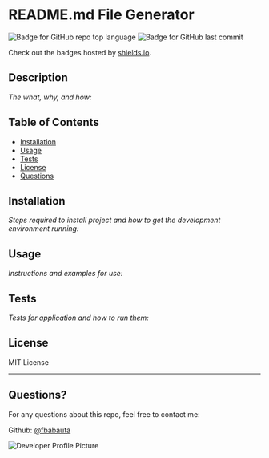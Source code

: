 # README.md File Generator

  ![Badge for GitHub repo top language](https://img.shields.io/github/languages/top/fbabauta/good-readme-generator?style=flat&logo=appveyor) ![Badge for GitHub last commit](https://img.shields.io/github/last-commit/fbabauta/good-readme-generator?style=flat&logo=appveyor)
  
  Check out the badges hosted by [shields.io](https://shields.io/).
## Description

*The what, why, and how:*

## Table of Contents

  * [Installation](#installation)
  * [Usage](#usage)
  * [Tests](#tests)
  * [License](#license)
  * [Questions](#questions)
## Installation

*Steps required to install project and how to get the development environment running:*

## Usage

*Instructions and examples for use:*

## Tests

*Tests for application and how to run them:*

## License

MIT License

---

## Questions?

For any questions about this repo, feel free to contact me:

Github: [@fbabauta](https://api.github.com/users/fbabauta)

![Developer Profile Picture](https://avatars1.githubusercontent.com/u/70370805?v=4)
